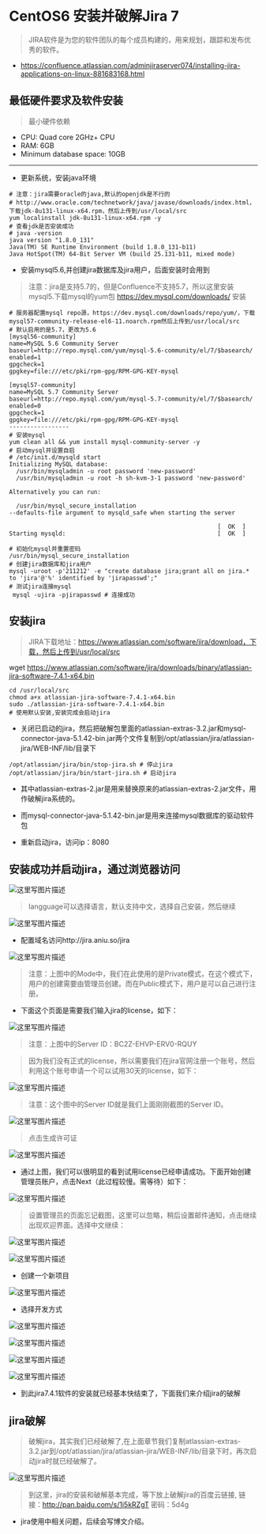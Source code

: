 # CentOS6 安装并破解Jira 7

> JIRA软件是为您的软件团队的每个成员构建的，用来规划，跟踪和发布优秀的软件。

- https://confluence.atlassian.com/adminjiraserver074/installing-jira-applications-on-linux-881683168.html

## 最低硬件要求及软件安装

> 最小硬件依赖

- CPU: Quad core 2GHz+ CPU
- RAM: 6GB
- Minimum database space: 10GB

-------------------------------------

- 更新系统，安装java环境

```
# 注意：jira需要oracle的java,默认的openjdk是不行的
# http://www.oracle.com/technetwork/java/javase/downloads/index.html，下载jdk-8u131-linux-x64.rpm，然后上传到/usr/local/src
yum localinstall jdk-8u131-linux-x64.rpm -y
# 查看jdk是否安装成功
# java -version
java version "1.8.0_131"
Java(TM) SE Runtime Environment (build 1.8.0_131-b11)
Java HotSpot(TM) 64-Bit Server VM (build 25.131-b11, mixed mode)
```

- 安装mysql5.6,并创建jira数据库及jira用户，后面安装时会用到

> 注意：jira是支持5.7的，但是Confluence不支持5.7，所以这里安装mysql5.下载mysql的yum包 https://dev.mysql.com/downloads/ 安装

```
# 服务器配置mysql repo源，https://dev.mysql.com/downloads/repo/yum/，下载mysql57-community-release-el6-11.noarch.rpm然后上传到/usr/local/src
# 默认启用的是5.7，更改为5.6
[mysql56-community]
name=MySQL 5.6 Community Server
baseurl=http://repo.mysql.com/yum/mysql-5.6-community/el/7/$basearch/
enabled=1
gpgcheck=1
gpgkey=file:///etc/pki/rpm-gpg/RPM-GPG-KEY-mysql

[mysql57-community]
name=MySQL 5.7 Community Server
baseurl=http://repo.mysql.com/yum/mysql-5.7-community/el/7/$basearch/
enabled=0
gpgcheck=1
gpgkey=file:///etc/pki/rpm-gpg/RPM-GPG-KEY-mysql
-----------------
# 安装mysql
yum clean all && yum install mysql-community-server -y
# 启动mysql并设置自启
# /etc/init.d/mysqld start
Initializing MySQL database:
  /usr/bin/mysqladmin -u root password 'new-password'
  /usr/bin/mysqladmin -u root -h sh-kvm-3-1 password 'new-password'

Alternatively you can run:

  /usr/bin/mysql_secure_installation
--defaults-file argument to mysqld_safe when starting the server

                                                           [  OK  ]
Starting mysqld:                                           [  OK  ]

# 初始化mysql并重置密码
/usr/bin/mysql_secure_installation
# 创建jira数据库和jira用户
mysql -uroot -p'211212' -e "create database jira;grant all on jira.* to 'jira'@'%' identified by 'jirapasswd';"
# 测试jira连接mysql
 mysql -ujira -pjirapasswd # 连接成功
```

## 安装jira

> JIRA下载地址：https://www.atlassian.com/software/jira/download，下载，然后上传到/usr/local/src

wget https://www.atlassian.com/software/jira/downloads/binary/atlassian-jira-software-7.4.1-x64.bin

```
cd /usr/local/src
chmod a+x atlassian-jira-software-7.4.1-x64.bin
sudo ./atlassian-jira-software-7.4.1-x64.bin
# 使用默认安装,安装完成会启动jira
```
- 关闭已启动的jira，然后把破解包里面的atlassian-extras-3.2.jar和mysql-connector-java-5.1.42-bin.jar两个文件复制到/opt/atlassian/jira/atlassian-jira/WEB-INF/lib/目录下

```
/opt/atlassian/jira/bin/stop-jira.sh # 停止jira
/opt/atlassian/jira/bin/start-jira.sh # 启动jira
```

- 其中atlassian-extras-2.jar是用来替换原来的atlassian-extras-2.jar文件，用作破解jira系统的。

- 而mysql-connector-java-5.1.42-bin.jar是用来连接mysql数据库的驱动软件包

- 重新启动jira，访问ip：8080

## 安装成功并启动jira，通过浏览器访问

![这里写图片描述](http://img.blog.csdn.net/20170724162724316?watermark/2/text/aHR0cDovL2Jsb2cuY3Nkbi5uZXQvd2gyMTEyMTI=/font/5a6L5L2T/fontsize/400/fill/I0JBQkFCMA==/dissolve/70/gravity/SouthEast)

> langguage可以选择语言，默认支持中文，选择自己安装，然后继续

![这里写图片描述](http://img.blog.csdn.net/20170724163037184?watermark/2/text/aHR0cDovL2Jsb2cuY3Nkbi5uZXQvd2gyMTEyMTI=/font/5a6L5L2T/fontsize/400/fill/I0JBQkFCMA==/dissolve/70/gravity/SouthEast)

- 配置域名访问http://jira.aniu.so/jira

![这里写图片描述](http://img.blog.csdn.net/20170724174921012?watermark/2/text/aHR0cDovL2Jsb2cuY3Nkbi5uZXQvd2gyMTEyMTI=/font/5a6L5L2T/fontsize/400/fill/I0JBQkFCMA==/dissolve/70/gravity/SouthEast)

> 注意：上图中的Mode中，我们在此使用的是Private模式，在这个模式下，用户的创建需要由管理员创建。而在Public模式下，用户是可以自己进行注册。

- 下面这个页面是需要我们输入jira的license，如下：

![这里写图片描述](http://img.blog.csdn.net/20170724175416223?watermark/2/text/aHR0cDovL2Jsb2cuY3Nkbi5uZXQvd2gyMTEyMTI=/font/5a6L5L2T/fontsize/400/fill/I0JBQkFCMA==/dissolve/70/gravity/SouthEast)

> 注意：上图中的Server ID：BC2Z-EHVP-ERV0-RQUY

> 因为我们没有正式的license，所以需要我们在jira官网注册一个账号，然后利用这个账号申请一个可以试用30天的license，如下：

![这里写图片描述](http://img.blog.csdn.net/20170724175802250?watermark/2/text/aHR0cDovL2Jsb2cuY3Nkbi5uZXQvd2gyMTEyMTI=/font/5a6L5L2T/fontsize/400/fill/I0JBQkFCMA==/dissolve/70/gravity/SouthEast)

> 注意：这个图中的Server ID就是我们上面刚刚截图的Server ID。

![这里写图片描述](http://img.blog.csdn.net/20170724175841990?watermark/2/text/aHR0cDovL2Jsb2cuY3Nkbi5uZXQvd2gyMTEyMTI=/font/5a6L5L2T/fontsize/400/fill/I0JBQkFCMA==/dissolve/70/gravity/SouthEast)

> 点击生成许可证

![这里写图片描述](http://img.blog.csdn.net/20170724175951425?watermark/2/text/aHR0cDovL2Jsb2cuY3Nkbi5uZXQvd2gyMTEyMTI=/font/5a6L5L2T/fontsize/400/fill/I0JBQkFCMA==/dissolve/70/gravity/SouthEast)

- 通过上图，我们可以很明显的看到试用license已经申请成功。下面开始创建管理员账户，点击Next（此过程较慢。需等待）如下：

![这里写图片描述](http://img.blog.csdn.net/20170724180357297?watermark/2/text/aHR0cDovL2Jsb2cuY3Nkbi5uZXQvd2gyMTEyMTI=/font/5a6L5L2T/fontsize/400/fill/I0JBQkFCMA==/dissolve/70/gravity/SouthEast)

> 设置管理员的页面忘记截图，这里可以忽略，稍后设置邮件通知，点击继续出现欢迎界面。选择中文继续：

![这里写图片描述](http://img.blog.csdn.net/20170724180555844?watermark/2/text/aHR0cDovL2Jsb2cuY3Nkbi5uZXQvd2gyMTEyMTI=/font/5a6L5L2T/fontsize/400/fill/I0JBQkFCMA==/dissolve/70/gravity/SouthEast)

![这里写图片描述](http://img.blog.csdn.net/20170724180712235?watermark/2/text/aHR0cDovL2Jsb2cuY3Nkbi5uZXQvd2gyMTEyMTI=/font/5a6L5L2T/fontsize/400/fill/I0JBQkFCMA==/dissolve/70/gravity/SouthEast)

- 创建一个新项目

![这里写图片描述](http://img.blog.csdn.net/20170724181120225?watermark/2/text/aHR0cDovL2Jsb2cuY3Nkbi5uZXQvd2gyMTEyMTI=/font/5a6L5L2T/fontsize/400/fill/I0JBQkFCMA==/dissolve/70/gravity/SouthEast)

- 选择开发方式

![这里写图片描述](http://img.blog.csdn.net/20170724181238700?watermark/2/text/aHR0cDovL2Jsb2cuY3Nkbi5uZXQvd2gyMTEyMTI=/font/5a6L5L2T/fontsize/400/fill/I0JBQkFCMA==/dissolve/70/gravity/SouthEast)

![这里写图片描述](http://img.blog.csdn.net/20170724181334111?watermark/2/text/aHR0cDovL2Jsb2cuY3Nkbi5uZXQvd2gyMTEyMTI=/font/5a6L5L2T/fontsize/400/fill/I0JBQkFCMA==/dissolve/70/gravity/SouthEast)

![这里写图片描述](http://img.blog.csdn.net/20170724181507715?watermark/2/text/aHR0cDovL2Jsb2cuY3Nkbi5uZXQvd2gyMTEyMTI=/font/5a6L5L2T/fontsize/400/fill/I0JBQkFCMA==/dissolve/70/gravity/SouthEast)

![这里写图片描述](http://img.blog.csdn.net/20170724182021685?watermark/2/text/aHR0cDovL2Jsb2cuY3Nkbi5uZXQvd2gyMTEyMTI=/font/5a6L5L2T/fontsize/400/fill/I0JBQkFCMA==/dissolve/70/gravity/SouthEast)

- 到此jira7.4.1软件的安装就已经基本快结束了，下面我们来介绍jira的破解

## jira破解

> 破解jira，其实我们已经破解了,在上面章节我们复制atlassian-extras-3.2.jar到/opt/atlassian/jira/atlassian-jira/WEB-INF/lib/目录下时，再次启动jira时就已经破解了。

![这里写图片描述](http://img.blog.csdn.net/20170724182732939?watermark/2/text/aHR0cDovL2Jsb2cuY3Nkbi5uZXQvd2gyMTEyMTI=/font/5a6L5L2T/fontsize/400/fill/I0JBQkFCMA==/dissolve/70/gravity/SouthEast)

> 到这里，jira的安装和破解基本完成，等下放上破解jira的百度云链接,
> 链接：http://pan.baidu.com/s/1i5kRZgT 密码：5d4g

- jira使用中相关问题，后续会写博文介绍。
